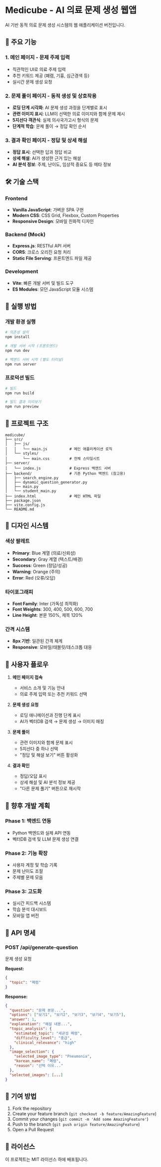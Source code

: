 # Medicube - AI 의료 문제 생성 웹앱

AI 기반 동적 의료 문제 생성 시스템의 웹 애플리케이션 버전입니다.

## 🎯 주요 기능

### 1. 메인 페이지 - 문제 주제 입력
- 직관적인 UI로 의료 주제 입력
- 추천 키워드 제공 (폐렴, 기흉, 심근경색 등)
- 실시간 문제 생성 요청

### 2. 문제 풀이 페이지 - 동적 생성 및 상호작용
- **로딩 단계 시각화**: AI 문제 생성 과정을 단계별로 표시
- **관련 이미지 표시**: LLM이 선택한 의료 이미지와 함께 문제 제시
- **5지선다 객관식**: 실제 의사국가고시 형식의 문제
- **단계적 학습**: 문제 풀이 → 정답 확인 순서

### 3. 결과 확인 페이지 - 정답 및 상세 해설
- **정답 표시**: 선택한 답과 정답 비교
- **상세 해설**: AI가 생성한 근거 있는 해설
- **AI 분석 정보**: 주제, 난이도, 임상적 중요도 등 메타 정보

## 🛠 기술 스택

### Frontend
- **Vanilla JavaScript**: 가벼운 SPA 구현
- **Modern CSS**: CSS Grid, Flexbox, Custom Properties
- **Responsive Design**: 모바일 친화적 디자인

### Backend (Mock)
- **Express.js**: RESTful API 서버
- **CORS**: 크로스 오리진 요청 처리
- **Static File Serving**: 프론트엔드 파일 제공

### Development
- **Vite**: 빠른 개발 서버 및 빌드 도구
- **ES Modules**: 모던 JavaScript 모듈 시스템

## 🚀 실행 방법

### 개발 환경 실행
```bash
# 의존성 설치
npm install

# 개발 서버 시작 (프론트엔드)
npm run dev

# 백엔드 서버 시작 (별도 터미널)
npm run server
```

### 프로덕션 빌드
```bash
# 빌드
npm run build

# 빌드 결과 미리보기
npm run preview
```

## 📁 프로젝트 구조

```
medicube/
├── src/
│   ├── js/
│   │   └── main.js          # 메인 애플리케이션 로직
│   └── styles/
│       └── main.css         # 전체 스타일시트
├── server/
│   └── index.js             # Express 백엔드 서버
├── backend/                 # 기존 Python 백엔드 (참고용)
│   ├── search_engine.py
│   ├── dynamic_question_generator.py
│   ├── main.py
│   └── student_main.py
├── index.html               # 메인 HTML 파일
├── package.json
├── vite.config.js
└── README.md
```

## 🎨 디자인 시스템

### 색상 팔레트
- **Primary**: Blue 계열 (의료/신뢰성)
- **Secondary**: Gray 계열 (텍스트/배경)
- **Success**: Green (정답/성공)
- **Warning**: Orange (주의)
- **Error**: Red (오류/오답)

### 타이포그래피
- **Font Family**: Inter (가독성 최적화)
- **Font Weights**: 300, 400, 500, 600, 700
- **Line Height**: 본문 150%, 제목 120%

### 간격 시스템
- **8px 기반**: 일관된 간격 체계
- **Responsive**: 모바일/태블릿/데스크톱 대응

## 🔄 사용자 플로우

1. **메인 페이지 접속**
   - 서비스 소개 및 기능 안내
   - 의료 주제 입력 또는 추천 키워드 선택

2. **문제 생성 요청**
   - 로딩 애니메이션과 진행 단계 표시
   - AI가 벡터DB 검색 → 문제 생성 → 이미지 매칭

3. **문제 풀이**
   - 관련 이미지와 함께 문제 표시
   - 5지선다 중 하나 선택
   - "정답 및 해설 보기" 버튼 활성화

4. **결과 확인**
   - 정답/오답 표시
   - 상세 해설 및 AI 분석 정보 제공
   - "다른 문제 풀기" 버튼으로 재시작

## 🔮 향후 개발 계획

### Phase 1: 백엔드 연동
- Python 백엔드와 실제 API 연동
- 벡터DB 검색 및 LLM 문제 생성 연결

### Phase 2: 기능 확장
- 사용자 계정 및 학습 기록
- 문제 난이도 조절
- 주제별 문제 모음

### Phase 3: 고도화
- 실시간 피드백 시스템
- 학습 분석 대시보드
- 모바일 앱 버전

## 📝 API 명세

### POST /api/generate-question
문제 생성 요청

**Request:**
```json
{
  "topic": "폐렴"
}
```

**Response:**
```json
{
  "question": "문제 본문...",
  "options": ["보기1", "보기2", "보기3", "보기4", "보기5"],
  "answer": 1,
  "explanation": "해설 내용...",
  "topic_analysis": {
    "estimated_topic": "세균성 폐렴",
    "difficulty_level": "중급",
    "clinical_relevance": "high"
  },
  "image_selection": {
    "selected_image_type": "Pneumonia",
    "korean_name": "폐렴",
    "reason": "선택 이유..."
  },
  "selected_images": [...]
}
```

## 🤝 기여 방법

1. Fork the repository
2. Create your feature branch (`git checkout -b feature/AmazingFeature`)
3. Commit your changes (`git commit -m 'Add some AmazingFeature'`)
4. Push to the branch (`git push origin feature/AmazingFeature`)
5. Open a Pull Request

## 📄 라이선스

이 프로젝트는 MIT 라이선스 하에 배포됩니다.